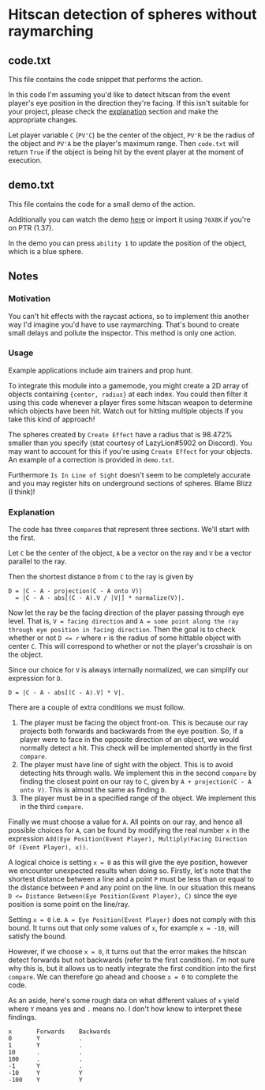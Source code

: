 # Hitscan detection of spheres without raymarching
## code.txt
This file contains the code snippet that performs the action.

In this code I'm assuming you'd like to detect hitscan from the event player's eye position in the direction they're facing. If this isn't suitable for your project, please check the [explanation](#explanation) section and make the appropriate changes.

Let player variable `C` (`PV'C`) be the center of the object, `PV'R` be the radius of the object and `PV'A` be the player's maximum range. Then `code.txt` will return `True` if the object is being hit by the event player at the moment of execution.



## demo.txt
This file contains the code for a small demo of the action.

Additionally you can watch the demo [here](https://giant.gfycat.com/DirectDizzyFrog.webm) or import it using `76X8K` if you're on PTR (1.37).

In the demo you can press `ability 1` to update the position of the object, which is a blue sphere.



## Notes
### Motivation
You can't hit effects with the raycast actions, so to implement this another way I'd imagine you'd have to use raymarching. That's bound to create small delays and pollute the inspector. This method is only one action.



### Usage
Example applications include aim trainers and prop hunt.

To integrate this module into a gamemode, you might create a 2D array of objects containing `{center, radius}` at each index. You could then filter it using this code whenever a player fires some hitscan weapon to determine which objects have been hit. Watch out for hitting multiple objects if you take this kind of approach!

The spheres created by `Create Effect` have a radius that is 98.472% smaller than you specify (stat courtesy of LazyLion#5902 on Discord). You may want to account for this if you're using `Create Effect` for your objects. An example of a correction is provided in `demo.txt`.

Furthermore `Is In Line of Sight` doesn't seem to be completely accurate and you may register hits on underground sections of spheres. Blame Blizz (I think)!

### Explanation
The code has three `compare`s that represent three sections. We'll start with the first.

Let `C` be the center of the object, `A` be a vector on the ray and `V` be a vector parallel to the ray.

Then the shortest distance `D` from `C` to the ray is given by

    D = |C - A - projection(C - A onto V)|
      = |C - A - abs[(C - A).V / |V|] * normalize(V)|.

Now let the ray be the facing direction of the player passing through eye level. That is, `V = facing direction` and `A = some point along the ray through eye position in facing direction`. Then the goal is to check whether or not `D <= r` where `r` is the radius of some hittable object with center `C`. This will correspond to whether or not the player's crosshair is on the object.

Since our choice for `V` is always internally normalized, we can simplify our expression for `D`.

    D = |C - A - abs[(C - A).V] * V|.

There are a couple of extra conditions we must follow.

1. The player must be facing the object front-on. This is because our ray projects both forwards and backwards from the eye position. So, if a player were to face in the opposite direction of an object, we would normally detect a hit. This check will be implemented shortly in the first `compare`.
2. The player must have line of sight with the object. This is to avoid detecting hits through walls. We implement this in the second `compare` by finding the closest point on our ray to `C`, given by `A + projection(C - A onto V)`. This is almost the same as finding `D`.
3. The player must be in a specified range of the object. We implement this in the third `compare`.

Finally we must choose a value for `A`. All points on our ray, and hence all possible choices for `A`, can be found by modifying the real number `x` in the expression `Add(Eye Position(Event Player), Multiply(Facing Direction Of (Event Player), x))`.

A logical choice is setting `x = 0` as this will give the eye position, however we encounter unexpected results when doing so. Firstly, let's note that the shortest distance between a line and a point `P` must be less than or equal to the distance between `P` and any point on the line. In our situation this means `D <= Distance Between(Eye Position(Event Player), C)` since the eye position is some point on the line/ray.

Setting `x = 0` i.e. `A = Eye Position(Event Player)` does not comply with this bound. It turns out that only some values of `x`, for example `x = -10`, will satisfy the bound.

However, if we choose `x = 0`, it turns out that the error makes the hitscan detect forwards but not backwards (refer to the first condition). I'm not sure why this is, but it allows us to neatly integrate the first condition into the first `compare`. We can therefore go ahead and choose `x = 0` to complete the code.

As an aside, here's some rough data on what different values of `x` yield where `Y` means yes and `.` means no. I don't how know to interpret these findings.

    x       Forwards    Backwards
    0       Y           .
    1       Y           .
    10      .           .
    100     .           .
    -1      Y           .
    -10     Y           Y
    -100    Y           Y